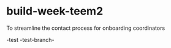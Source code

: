 # build-week-teem2
To streamline the contact process for onboarding coordinators

-test
-test-branch-
